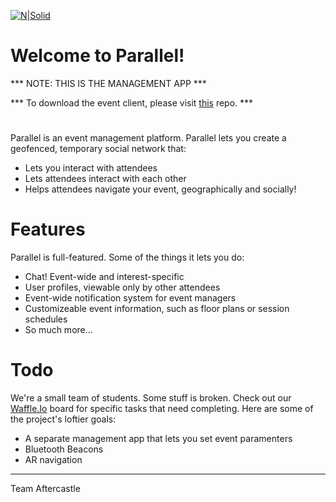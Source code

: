[![N|Solid](http://i65.tinypic.com/k3ty0y.png)](https://www.google.com/)

# Welcome to Parallel!


*** NOTE: THIS IS THE MANAGEMENT APP ***

*** To download the event client, please visit [this] repo. ***

#

Parallel is an event management platform. Parallel lets you create a geofenced, temporary social network that:

 - Lets you interact with attendees
 - Lets attendees interact with each other
 - Helps attendees navigate your event, geographically and socially!

# Features

Parallel is full-featured. Some of the things it lets you do:

 - Chat! Event-wide and interest-specific
 - User profiles, viewable only by other attendees
 - Event-wide notification system for event managers
 - Customizeable event information, such as floor plans or session schedules
 - So much more...

# Todo

We're a small team of students. Some stuff is broken. Check out our [Waffle.Io] board for specific tasks that need completing. Here are some of the project's loftier goals:

 - A separate management app that lets you set event paramenters
 - Bluetooth Beacons
 - AR navigation
 
******
 Team Aftercastle

[this]: <https://github.com/rooksoto/Parallel>
[Waffle.Io]: <https://waffle.io/rooksoto/Parallel>
